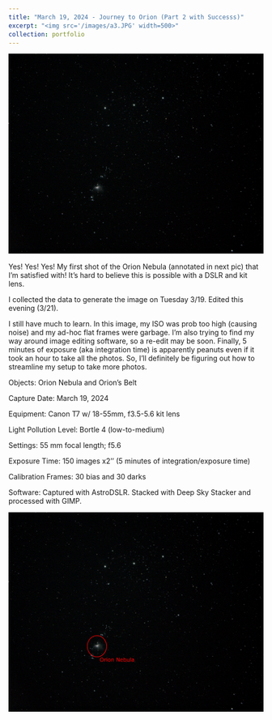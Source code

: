 ```yaml
---
title: "March 19, 2024 - Journey to Orion (Part 2 with Successs)"
excerpt: "<img src='/images/a3.JPG' width=500>"
collection: portfolio
---
```


![Journey to Orion - Pt. 2](/images/a3.JPG)


Yes! Yes! Yes! My first shot of the Orion Nebula (annotated in next pic) that I’m satisfied with! It’s hard to believe this is possible with a DSLR and kit lens. 

I collected the data to generate the image on Tuesday 3/19. Edited this evening (3/21). 

I still have much to learn. In this image, my ISO was prob too high (causing noise) and my ad-hoc flat frames were garbage. I’m also trying to find my way around image editing software, so a re-edit may be soon. Finally, 5 minutes of exposure (aka integration time) is apparently peanuts even if it took an hour to take all the photos. So, I’ll definitely be figuring out how to streamline my setup to take more photos.

Objects: Orion Nebula and Orion’s Belt

Capture Date: March 19, 2024

Equipment: Canon T7 w/ 18-55mm, f3.5-5.6 kit lens

Light Pollution Level: Bortle 4 (low-to-medium)

Settings: 55 mm focal length; f5.6

Exposure Time: 150 images x2’’ (5 minutes of integration/exposure time)

Calibration Frames: 30 bias and 30 darks 

Software: Captured with AstroDSLR. Stacked with Deep Sky Stacker and processed with GIMP.


![Journey to Orion - Pt. 2 (Annotated)](/images/a3-annotated.JPG)
